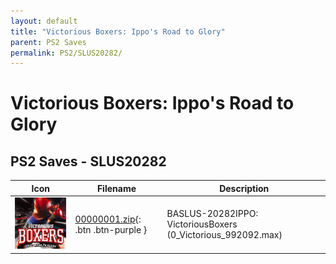 ```yaml
---
layout: default
title: "Victorious Boxers: Ippo's Road to Glory"
parent: PS2 Saves
permalink: PS2/SLUS20282/
---
```

# Victorious Boxers: Ippo's Road to Glory

## PS2 Saves - SLUS20282

| Icon | Filename | Description |
|------|----------|-------------|
| ![Victorious Boxers: Ippo's Road to Glory](icon0.png) | [00000001.zip](00000001.zip){: .btn .btn-purple } | BASLUS-20282IPPO: VictoriousBoxers (0_Victorious_992092.max) |
